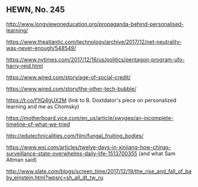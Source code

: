 ## HEWN, No. 245

http://www.longviewoneducation.org/propaganda-behind-personalised-learning/

https://www.theatlantic.com/technology/archive/2017/12/net-neutrality-was-never-enough/548549/

https://www.nytimes.com/2017/12/16/us/politics/pentagon-program-ufo-harry-reid.html

https://www.wired.com/story/age-of-social-credit/

https://www.wired.com/story/the-other-tech-bubble/

https://t.co/f1tQ4gUX2M (link to B. Doxtdator's piece on personalized learning and me as Chomsky)

https://motherboard.vice.com/en_us/article/xwvgeq/an-incomplete-timeline-of-what-we-tried

http://edutechnicalities.com/film/fungal_fruiting_bodies/

https://www.wsj.com/articles/twelve-days-in-xinjiang-how-chinas-surveillance-state-overwhelms-daily-life-1513700355 (and what Sam Altman said)

http://www.slate.com/blogs/screen_time/2017/12/19/the_rise_and_fall_of_baby_einstein.html?wpsrc=sh_all_dt_tw_ru


